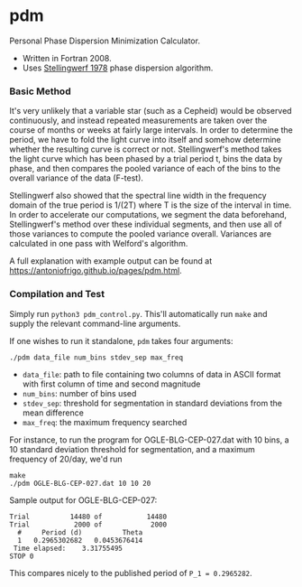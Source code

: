 # pdm
Personal Phase Dispersion Minimization Calculator.

* Written in Fortran 2008.
* Uses [Stellingwerf 1978](https://ui.adsabs.harvard.edu/abs/1978ApJ...224..953S) phase dispersion algorithm.

### Basic Method

It's very unlikely that a variable star (such as a Cepheid) would be observed continuously, and instead repeated measurements are taken over the course of months or weeks at fairly large intervals. In order to determine the period, we have to fold the light curve into itself and somehow determine whether the resulting curve is correct or not. Stellingwerf's method takes the light curve which has been phased by a trial period t, bins the data by phase, and then compares the pooled variance of each of the bins to the overall variance of the data (F-test).

Stellingwerf also showed that the spectral line width in the frequency domain of the true period is 1/(2T) where T is the size of the interval in time. In order to accelerate our computations, we segment the data beforehand, Stellingwerf's method over these individual segments, and then use all of those variances to compute the pooled variance overall. Variances are calculated in one pass with Welford's algorithm.

A full explanation with example output can be found at https://antoniofrigo.github.io/pages/pdm.html.

### Compilation and Test

Simply run `python3 pdm_control.py`. This'll automatically run `make` and supply the relevant command-line arguments.

If one wishes to run it standalone, `pdm` takes four arguments:
```
./pdm data_file num_bins stdev_sep max_freq
```
- `data_file`: path to file containing two columns of data in ASCII format with first column of time and second magnitude
- `num_bins`: number of bins used
- `stdev_sep`: threshold for segmentation in standard deviations from the mean difference
- `max_freq`: the maximum frequency searched

For instance, to run the program for OGLE-BLG-CEP-027.dat with 10 bins, a 10 standard deviation threshold for segmentation, and a maximum frequency of 20/day, we'd run

```
make
./pdm OGLE-BLG-CEP-027.dat 10 10 20
```

Sample output for OGLE-BLG-CEP-027: 
```
Trial          14480 of           14480
Trial           2000 of            2000
  #     Period (d)          Theta
  1   0.2965302682   0.0453676414
 Time elapsed:    3.31755495   
STOP 0
```
This compares nicely to the published period of `P_1 = 0.2965282`.
